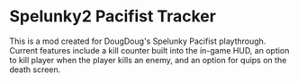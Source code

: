 # Spelunky2 Pacifist Tracker
This is a mod created for DougDoug's Spelunky Pacifist playthrough. Current features include a kill counter built into the in-game HUD, an option to kill player when the player kills an enemy, and an option for quips on the death screen.
